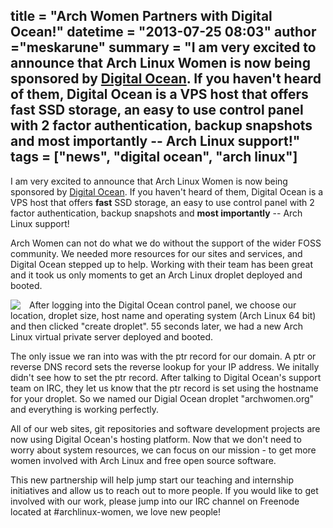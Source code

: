 title = "Arch Women Partners with Digital Ocean!"
datetime = "2013-07-25 08:03"
author ="meskarune"
summary = "I am very excited to announce that Arch Linux Women is now being sponsored by [Digital Ocean](https://www.digitalocean.com). If you haven't heard of them, Digital Ocean is a VPS host that offers **fast** SSD storage, an easy to use control panel with 2 factor authentication, backup snapshots and **most importantly** -- Arch Linux support!"
tags = ["news", "digital ocean", "arch linux"]
----------

I am very excited to announce that Arch Linux Women is now being sponsored by
[Digital Ocean](https://www.digitalocean.com). If you haven't heard of them,
Digital Ocean is a VPS host that offers **fast** SSD storage, an easy to use
control panel with 2 factor authentication, backup snapshots and **most
importantly** -- Arch Linux support!

Arch Women can not do what we do without the support of the wider FOSS
community. We needed more resources for our sites and services, and Digital
Ocean stepped up to help. Working with their team has been great and it took us
only moments to get an Arch Linux droplet deployed and booted. 

<a href="/blog/media/images/createdroplet.jpg"><img style="float:
left;padding-right:1em;"
src="/blog/media/images/createdropletthumb.jpg"></a>

After logging into the Digital Ocean control panel, we choose our location,
droplet size, host name and operating system (Arch Linux 64 bit) and then
clicked "create droplet". 55 seconds later, we had a new Arch Linux virtual private 
server deployed and booted. 

The only issue we ran into was with the ptr record for our domain. A ptr or
reverse DNS record sets the reverse lookup for your IP address. We initally
didn't see how to set the ptr record. After talking to Digital Ocean's support 
team on IRC, they let us know that the ptr record is set using the hostname for 
your droplet. So we named our Digial Ocean droplet "archwomen.org" and
everything is working perfectly. 

All of our web sites, git repositories and software development projects 
are now using Digital Ocean's hosting platform. Now that we don't need to worry about 
system resources, we can focus on our mission - to get more women involved with Arch 
Linux and free open source software.

This new partnership will help jump start our teaching and internship
initiatives and allow us to reach out to more people. If you would like to get
involved with our work, please jump into our IRC channel on Freenode located at
\#archlinux-women, we love new people!
<div class="clear"></div>

